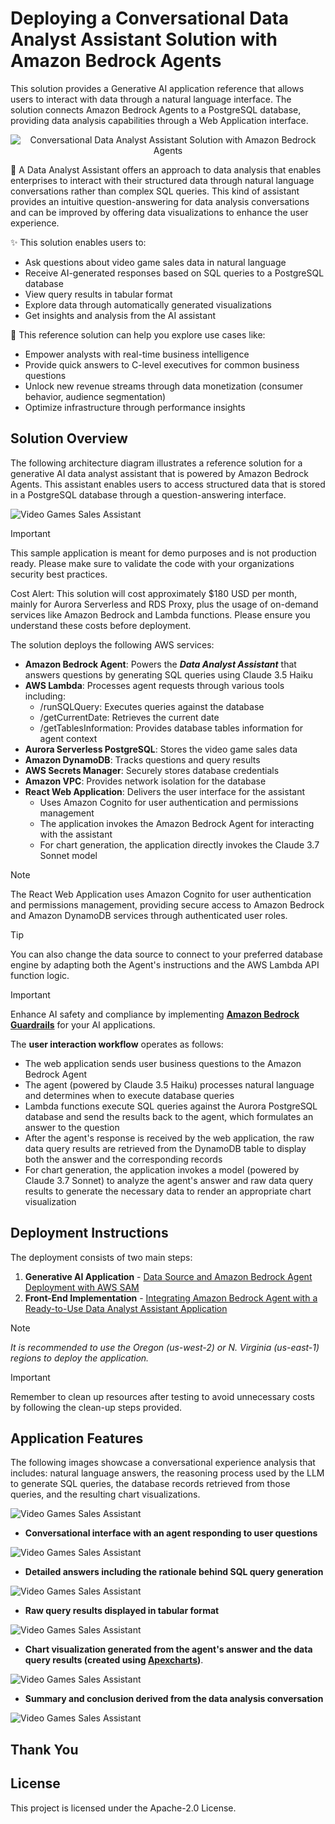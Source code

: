 # Deploying a Conversational Data Analyst Assistant Solution with Amazon Bedrock Agents

This solution provides a Generative AI application reference that allows users to interact with data through a natural language interface. The solution connects Amazon Bedrock Agents to a PostgreSQL database, providing data analysis capabilities through a Web Application interface.

<div align="center">
<img src="./images/data-analyst-assistant-amazon-bedrock-agents.gif" alt="Conversational Data Analyst Assistant Solution with Amazon Bedrock Agents">
</div>

🤖 A Data Analyst Assistant offers an approach to data analysis that enables enterprises to interact with their structured data through natural language conversations rather than complex SQL queries. This kind of assistant provides an intuitive question-answering for data analysis conversations and can be improved by offering data visualizations to enhance the user experience.

✨ This solution enables users to:

- Ask questions about video game sales data in natural language
- Receive AI-generated responses based on SQL queries to a PostgreSQL database
- View query results in tabular format
- Explore data through automatically generated visualizations
- Get insights and analysis from the AI assistant

🚀 This reference solution can help you explore use cases like:

- Empower analysts with real-time business intelligence
- Provide quick answers to C-level executives for common business questions
- Unlock new revenue streams through data monetization (consumer behavior, audience segmentation)
- Optimize infrastructure through performance insights

## Solution Overview

The following architecture diagram illustrates a reference solution for a generative AI data analyst assistant that is powered by Amazon Bedrock Agents. This assistant enables users to access structured data that is stored in a PostgreSQL database through a question-answering interface.

![Video Games Sales Assistant](./images/gen-ai-assistant-diagram.png)

> [!IMPORTANT]
> This sample application is meant for demo purposes and is not production ready. Please make sure to validate the code with your organizations security best practices.
> 
> Cost Alert: This solution will cost approximately $180 USD per month, mainly for Aurora Serverless and RDS Proxy, plus the usage of on-demand services like Amazon Bedrock and Lambda functions. Please ensure you understand these costs before deployment.

The solution deploys the following AWS services:

- **Amazon Bedrock Agent**: Powers the ***Data Analyst Assistant*** that answers questions by generating SQL queries using Claude 3.5 Haiku
- **AWS Lambda**: Processes agent requests through various tools including:
    - /runSQLQuery: Executes queries against the database
    - /getCurrentDate: Retrieves the current date
    - /getTablesInformation: Provides database tables information for agent context
- **Aurora Serverless PostgreSQL**: Stores the video game sales data
- **Amazon DynamoDB**: Tracks questions and query results
- **AWS Secrets Manager**: Securely stores database credentials
- **Amazon VPC**: Provides network isolation for the database
- **React Web Application**: Delivers the user interface for the assistant
    - Uses Amazon Cognito for user authentication and permissions management
    - The application invokes the Amazon Bedrock Agent for interacting with the assistant
    - For chart generation, the application directly invokes the Claude 3.7 Sonnet model

> [!NOTE]
> The React Web Application uses Amazon Cognito for user authentication and permissions management, providing secure access to Amazon Bedrock and Amazon DynamoDB services through authenticated user roles.

> [!TIP]
> You can also change the data source to connect to your preferred database engine by adapting both the Agent's instructions and the AWS Lambda API function logic.

> [!IMPORTANT] 
> Enhance AI safety and compliance by implementing **[Amazon Bedrock Guardrails](https://aws.amazon.com/bedrock/guardrails/)** for your AI applications.

The **user interaction workflow** operates as follows:

- The web application sends user business questions to the Amazon Bedrock Agent
- The agent (powered by Claude 3.5 Haiku) processes natural language and determines when to execute database queries
- Lambda functions execute SQL queries against the Aurora PostgreSQL database and send the results back to the agent, which formulates an answer to the question
- After the agent's response is received by the web application, the raw data query results are retrieved from the DynamoDB table to display both the answer and the corresponding records
- For chart generation, the application invokes a model (powered by Claude 3.7 Sonnet) to analyze the agent's answer and raw data query results to generate the necessary data to render an appropriate chart visualization

## Deployment Instructions

The deployment consists of two main steps:

1. **Generative AI Application** - [Data Source and Amazon Bedrock Agent Deployment with AWS SAM](./sam-bedrock-video-games-sales-assistant/)
2. **Front-End Implementation** - [Integrating Amazon Bedrock Agent with a Ready-to-Use Data Analyst Assistant Application](./amplify-video-games-sales-assistant-bedrock-agent/)

> [!NOTE]
> *It is recommended to use the Oregon (us-west-2) or N. Virginia (us-east-1) regions to deploy the application.*

> [!IMPORTANT] 
> Remember to clean up resources after testing to avoid unnecessary costs by following the clean-up steps provided.

## Application Features

The following images showcase a conversational experience analysis that includes: natural language answers, the reasoning process used by the LLM to generate SQL queries, the database records retrieved from those queries, and the resulting chart visualizations.

![Video Games Sales Assistant](./images/preview.png)

- **Conversational interface with an agent responding to user questions**

![Video Games Sales Assistant](./images/preview1.png)

- **Detailed answers including the rationale behind SQL query generation**

![Video Games Sales Assistant](./images/preview2.png)

- **Raw query results displayed in tabular format**

![Video Games Sales Assistant](./images/preview3.png)

- **Chart visualization generated from the agent's answer and the data query results (created using [Apexcharts](https://apexcharts.com/))**.

![Video Games Sales Assistant](./images/preview4.png)

- **Summary and conclusion derived from the data analysis conversation**

![Video Games Sales Assistant](./images/preview5.png)

## Thank You

## License

This project is licensed under the Apache-2.0 License.